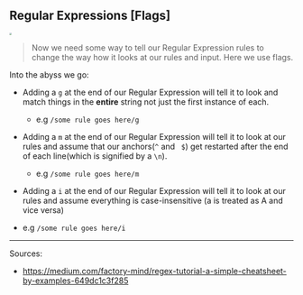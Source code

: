 <!--title="Regular Expressions [Flags]"-->

## Regular Expressions [Flags]

<img src="https://media3.giphy.com/media/l4KhZ1DhTTUbsak8M/giphy.gif" style="zoom:25%;" />

> Now we need some way to tell our Regular Expression rules to change the way how it looks at our rules and input. Here we use flags.

Into the abyss we go:

* Adding a `g` at the end of our Regular Expression will tell it to look and match things in the **entire** string not just the first instance of each.
  * e.g `/some rule goes here/g`

* Adding a `m` at the end of our Regular Expression will tell it to look at our rules and assume that our anchors(`^` and ` $`) get restarted after the end of each line(which is signified by a `\n`).
  * e.g `/some rule goes here/m`

* Adding a `i` at the end of our Regular Expression will tell it to look at our rules and assume everything is case-insensitive (a is treated as A and vice versa)

* e.g `/some rule goes here/i`

***

Sources:

* https://medium.com/factory-mind/regex-tutorial-a-simple-cheatsheet-by-examples-649dc1c3f285